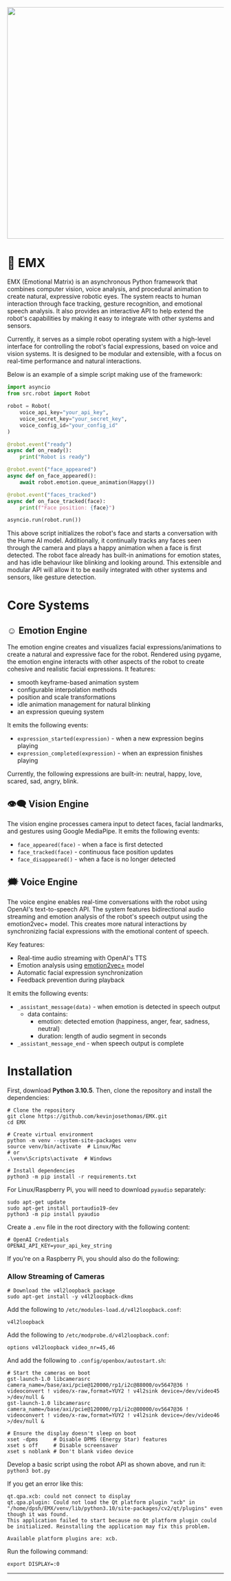 <img src="https://github.com/user-attachments/assets/75486b62-3325-4bb6-90c4-948af61f5b96" width="900px" height="536.5px" />

# 👾 EMX

EMX (Emotional Matrix) is an asynchronous Python framework that combines computer vision, voice analysis, and procedural animation to create natural, expressive robotic eyes. The system reacts to human interaction through face tracking, gesture recognition, and emotional speech analysis. It also provides an interactive API to help extend the robot's capabilities by making it easy to integrate with other systems and sensors.

Currently, it serves as a simple robot operating system with a high-level interface for controlling the robot's facial expressions, based on voice and vision systems. It is designed to be modular and extensible, with a focus on real-time performance and natural interactions.

Below is an example of a simple script making use of the framework:

```python
import asyncio
from src.robot import Robot

robot = Robot(
    voice_api_key="your_api_key",
    voice_secret_key="your_secret_key",
    voice_config_id="your_config_id"
)

@robot.event("ready")
async def on_ready():
    print("Robot is ready")

@robot.event("face_appeared")
async def on_face_appeared():
    await robot.emotion.queue_animation(Happy())

@robot.event("faces_tracked")
async def on_face_tracked(face):
    print(f"Face position: {face}")

asyncio.run(robot.run())
```

This above script initializes the robot's face and starts a conversation with the Hume AI model. Additionally, it continually tracks any faces seen through the camera and plays a happy animation when a face is first detected. The robot face already has built-in animations for emotion states, and has idle behaviour like blinking and looking around. This extensible and modular API will allow it to be easily integrated with other systems and sensors, like gesture detection.

# Core Systems

## ☺︎ Emotion Engine

The emotion engine creates and visualizes facial expressions/animations to create a natural and expressive face for the robot. Rendered using pygame, the emotion engine interacts with other aspects of the robot to create cohesive and realistic facial expressions. It features:

- smooth keyframe-based animation system
- configurable interpolation methods
- position and scale transformations
- idle animation management for natural blinking
- an expression queuing system

It emits the following events:

- `expression_started(expression)` - when a new expression begins playing
- `expression_completed(expression)` - when an expression finishes playing

Currently, the following expressions are built-in: neutral, happy, love, scared, sad, angry, blink.

## 👁️‍🗨️ Vision Engine

The vision engine processes camera input to detect faces, facial landmarks, and gestures using Google MediaPipe. It emits the following events:

- `face_appeared(face)` - when a face is first detected
- `face_tracked(face)` - continuous face position updates
- `face_disappeared()` - when a face is no longer detected

## 🗯️ Voice Engine

The voice engine enables real-time conversations with the robot using OpenAI's text-to-speech API. The system features bidirectional audio streaming and emotion analysis of the robot's speech output using the emotion2vec+ model. This creates more natural interactions by synchronizing facial expressions with the emotional content of speech.

Key features:

- Real-time audio streaming with OpenAI's TTS
- Emotion analysis using [emotion2vec+](https://huggingface.co/emotion2vec/emotion2vec_plus_base) model
- Automatic facial expression synchronization
- Feedback prevention during playback

It emits the following events:

- `_assistant_message(data)` - when emotion is detected in speech output
  - data contains:
    - emotion: detected emotion (happiness, anger, fear, sadness, neutral)
    - duration: length of audio segment in seconds
- `_assistant_message_end` - when speech output is complete

# Installation

First, download **Python 3.10.5**. Then, clone the repository and install the dependencies:

```
# Clone the repository
git clone https://github.com/kevinjosethomas/EMX.git
cd EMX

# Create virtual environment
python -m venv --system-site-packages venv
source venv/bin/activate  # Linux/Mac
# or
.\venv\Scripts\activate  # Windows

# Install dependencies
python3 -m pip install -r requirements.txt
```

For Linux/Raspberry Pi, you will need to download ``pyaudio`` separately:

```
sudo apt-get update
sudo apt-get install portaudio19-dev
python3 -m pip install pyaudio
```

Create a `.env` file in the root directory with the following content:

```env
# OpenAI Credentials
OPENAI_API_KEY=your_api_key_string
```

If you're on a Raspberry Pi, you should also do the following:
###  Allow Streaming of Cameras
```
# Download the v4l2loopback package
sudo apt-get install -y v4l2loopback-dkms
```

Add the following to `/etc/modules-load.d/v4l2loopback.conf`:
```
v4l2loopback
```

Add the following to `/etc/modprobe.d/v4l2loopback.conf`:
```
options v4l2loopback video_nr=45,46
```

And add the following to `.config/openbox/autostart.sh`:
```
# Start the cameras on boot
gst-launch-1.0 libcamerasrc camera_name=/base/axi/pcie@120000/rp1/i2c@88000/ov5647@36 ! videoconvert ! video/x-raw,format=YUY2 ! v4l2sink device=/dev/video45 >/dev/null &
gst-launch-1.0 libcamerasrc camera_name=/base/axi/pcie@120000/rp1/i2c@80000/ov5647@36 ! videoconvert ! video/x-raw,format=YUY2 ! v4l2sink device=/dev/video46 >/dev/null &

# Ensure the display doesn't sleep on boot
xset -dpms     # Disable DPMS (Energy Star) features
xset s off     # Disable screensaver
xset s noblank # Don't blank video device
```

Develop a basic script using the robot API as shown above, and run it:
`python3 bot.py`

If you get an error like this:
```
qt.qpa.xcb: could not connect to display 
qt.qpa.plugin: Could not load the Qt platform plugin "xcb" in "/home/dpsh/EMX/venv/lib/python3.10/site-packages/cv2/qt/plugins" even though it was found.
This application failed to start because no Qt platform plugin could be initialized. Reinstalling the application may fix this problem.

Available platform plugins are: xcb.
```
Run the following command:
```
export DISPLAY=:0
```
---
